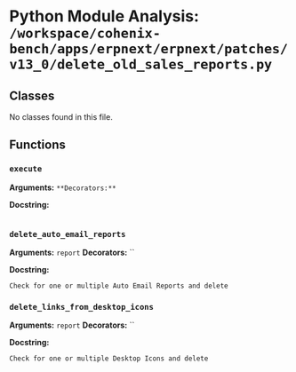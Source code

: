 # Python Module Analysis: `/workspace/cohenix-bench/apps/erpnext/erpnext/patches/v13_0/delete_old_sales_reports.py`

## Classes

No classes found in this file.


## Functions

### `execute`
**Arguments:** ``
**Decorators:** ``

**Docstring:**
```

```
### `delete_auto_email_reports`
**Arguments:** `report`
**Decorators:** ``

**Docstring:**
```
Check for one or multiple Auto Email Reports and delete
```
### `delete_links_from_desktop_icons`
**Arguments:** `report`
**Decorators:** ``

**Docstring:**
```
Check for one or multiple Desktop Icons and delete
```


